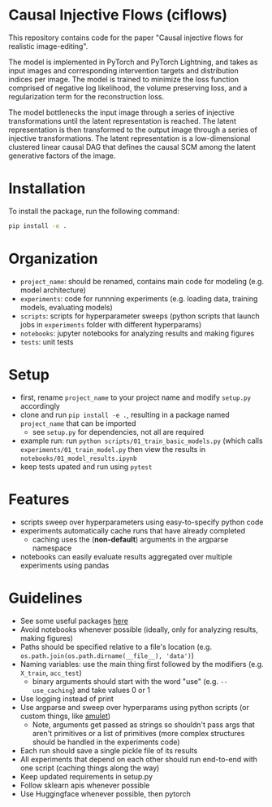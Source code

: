 # Causal Injective Flows (ciflows)

This repository contains code for the paper "Causal injective flows for realistic image-editing". 

The model is implemented in PyTorch and PyTorch Lightning, and takes as input images and corresponding intervention targets and distribution indices per image. The model is trained to minimize the loss function comprised of negative log likelihood, the volume preserving loss, and a regularization term for the reconstruction loss.

The model bottlenecks the input image through a series of injective transformations until the latent representation is reached. The latent representation is then transformed to the output image through a series of injective transformations. The latent representation is a low-dimensional clustered linear causal DAG that defines the causal SCM among the latent generative factors of the image.

# Installation

To install the package, run the following command:

```bash
pip install -e .
```


# Organization
- `project_name`: should be renamed, contains main code for modeling (e.g. model architecture)
- `experiments`: code for runnning experiments (e.g. loading data, training models, evaluating models)
- `scripts`: scripts for hyperparameter sweeps (python scripts that launch jobs in `experiments` folder with different hyperparams)
- `notebooks`: jupyter notebooks for analyzing results and making figures
- `tests`: unit tests

# Setup
- first, rename `project_name` to your project name and modify `setup.py` accordingly
- clone and run `pip install -e .`, resulting in a package named `project_name` that can be imported
    - see `setup.py` for dependencies, not all are required
- example run: run `python scripts/01_train_basic_models.py` (which calls `experiments/01_train_model.py` then view the results in `notebooks/01_model_results.ipynb`
- keep tests upated and run using `pytest`

# Features
- scripts sweep over hyperparameters using easy-to-specify python code
- experiments automatically cache runs that have already completed
    - caching uses the (**non-default**) arguments in the argparse namespace
- notebooks can easily evaluate results aggregated over multiple experiments using pandas

# Guidelines
- See some useful packages [here](https://csinva.io/blog/misc/ml_coding_tips)
- Avoid notebooks whenever possible (ideally, only for analyzing results, making figures)
- Paths should be specified relative to a file's location (e.g. `os.path.join(os.path.dirname(__file__), 'data')`)
- Naming variables: use the main thing first followed by the modifiers (e.g. `X_train`, `acc_test`)
    - binary arguments should start with the word "use" (e.g. `--use_caching`) and take values 0 or 1
- Use logging instead of print
- Use argparse and sweep over hyperparams using python scripts (or custom things, like [amulet](https://amulet-docs.azurewebsites.net/main/index.html))
    - Note, arguments get passed as strings so shouldn't pass args that aren't primitives or a list of primitives (more complex structures should be handled in the experiments code)
- Each run should save a single pickle file of its results
- All experiments that depend on each other should run end-to-end with one script (caching things along the way)
- Keep updated requirements in setup.py
- Follow sklearn apis whenever possible
- Use Huggingface whenever possible, then pytorch
